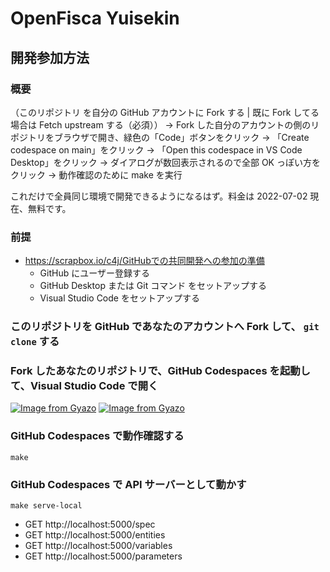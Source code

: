 # OpenFisca Yuisekin

## 開発参加方法

### 概要

（このリポジトリ を自分の GitHub アカウントに Fork する | 既に Fork してる場合は Fetch upstream する（必須））
→ Fork した自分のアカウントの側のリポジトリをブラウザで開き、緑色の「Code」ボタンをクリック
→ 「Create codespace on main」をクリック
→ 「Open this codespace in VS Code Desktop」をクリック
→ ダイアログが数回表示されるので全部 OK っぽい方をクリック
→ 動作確認のために make を実行

これだけで全員同じ環境で開発できるようになるはず。料金は 2022-07-02 現在、無料です。

### 前提

- https://scrapbox.io/c4j/GitHubでの共同開発への参加の準備
  - GitHub にユーザー登録する
  - GitHub Desktop または Git コマンド をセットアップする
  - Visual Studio Code をセットアップする

### このリポジトリを GitHub であなたのアカウントへ Fork して、 `git clone` する

### Fork したあなたのリポジトリで、GitHub Codespaces を起動して、Visual Studio Code で開く

[![Image from Gyazo](https://i.gyazo.com/a29c4cce16baca1b33978231849b2269.png)](https://gyazo.com/a29c4cce16baca1b33978231849b2269)
[![Image from Gyazo](https://i.gyazo.com/1351c39a5ac9a4f5a4a4ae9901ec12d6.png)](https://gyazo.com/1351c39a5ac9a4f5a4a4ae9901ec12d6)

### GitHub Codespaces で動作確認する

```
make
```

### GitHub Codespaces で API サーバーとして動かす

```
make serve-local
```

- GET http://localhost:5000/spec
- GET http://localhost:5000/entities
- GET http://localhost:5000/variables
- GET http://localhost:5000/parameters
